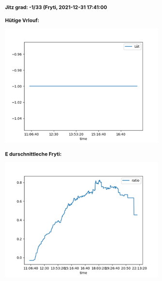 ### Jitz grad: -1/33 (Fryti, 2021-12-31 17:41:00

### Hütige Vrlouf:
![Graph](Today.png)

### E durschnittleche Fryti:
![Graph](Fryti.png)